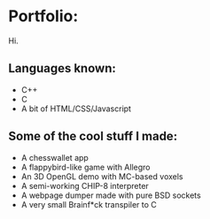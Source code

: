 # Portfolio:
Hi.
## Languages known:
- C++
- C
- A bit of HTML/CSS/Javascript
## Some of the cool stuff I made:
- A chesswallet app
- A flappybird-like game with Allegro
- An 3D OpenGL demo with MC-based voxels
- A semi-working CHIP-8 interpreter
- A webpage dumper made with pure BSD sockets
- A very small Brainf*ck transpiler to C
